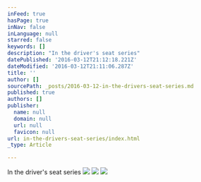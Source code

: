 ```yaml
---
inFeed: true
hasPage: true
inNav: false
inLanguage: null
starred: false
keywords: []
description: "In the driver's seat series"
datePublished: '2016-03-12T21:12:18.221Z'
dateModified: '2016-03-12T21:11:06.287Z'
title: ''
author: []
sourcePath: _posts/2016-03-12-in-the-drivers-seat-series.md
published: true
authors: []
publisher:
  name: null
  domain: null
  url: null
  favicon: null
url: in-the-drivers-seat-series/index.html
_type: Article

---
```

In the driver's seat series
![](https://the-grid-user-content.s3-us-west-2.amazonaws.com/4e69725e-1ce0-4e18-b5d4-2460fb37c7ba.jpg)
![](https://the-grid-user-content.s3-us-west-2.amazonaws.com/552e8cd7-a4fc-4d54-8244-e7a9c0c3e0c9.jpg)
![](https://the-grid-user-content.s3-us-west-2.amazonaws.com/92d17f61-a9ba-4caf-a859-4330b30274c7.jpg)